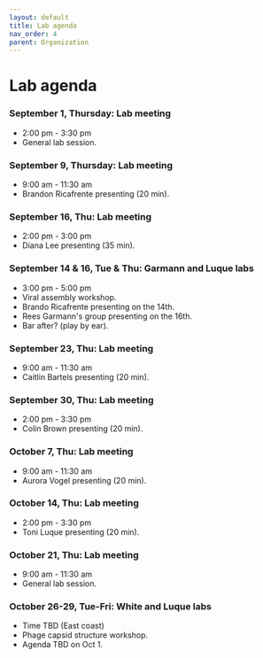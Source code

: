 ```yaml
---
layout: default
title: Lab agenda
nav_order: 4
parent: Organization
---
```


# Lab agenda

### September 1, Thursday: Lab meeting
+ 2:00 pm - 3:30 pm
+ General lab session.

### September 9, Thursday: Lab meeting
+ 9:00 am - 11:30 am
+ Brandon Ricafrente presenting (20 min).

### September 16, Thu: Lab meeting
+ 2:00 pm - 3:00 pm
+ Diana Lee presenting (35 min).

### September 14 & 16, Tue & Thu: Garmann and Luque labs
+ 3:00 pm - 5:00 pm
+ Viral assembly workshop.
+ Brando Ricafrente presenting on the 14th.
+ Rees Garmann's group presenting on the 16th.
+ Bar after? (play by ear).

### September 23, Thu: Lab meeting
+ 9:00 am - 11:30 am
+ Caitlin Bartels presenting (20 min).

### September 30, Thu: Lab meeting
+ 2:00 pm - 3:30 pm
+ Colin Brown presenting (20 min).

### October 7, Thu: Lab meeting
+ 9:00 am - 11:30 am
+ Aurora Vogel presenting (20 min).

### October 14, Thu: Lab meeting
+ 2:00 pm - 3:30 pm
+ Toni Luque presenting (20 min).

### October 21, Thu: Lab meeting
+ 9:00 am - 11:30 am
+ General lab session.

### October 26-29, Tue-Fri: White and Luque labs
+ Time TBD (East coast)
+ Phage capsid structure workshop.
+ Agenda TBD on Oct 1.
